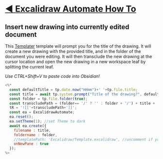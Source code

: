 # [◀ Excalidraw Automate How To](../readme.md)
## Insert new drawing into currently edited document
This [Templater](https://github.com/SilentVoid13/Templater) template will prompt you for the title of the drawing. It will create a new drawing with the provided title, and in the folder of the document you were editing. It will then transclude the new drawing at the cursor location and open the new drawing in a new workspace leaf by splitting the current leaf.

*Use CTRL+Shift+V to paste code into Obsidian!*
```javascript
<%*
  const defaultTitle = tp.date.now("HHmm")+' '+tp.file.title;
  const title = await tp.system.prompt("Title of the drawing?", defaultTitle);
  const folder = tp.file.folder(true);
  const transcludePath = (folder== '/' ? '' : folder + '/') + title + '.excalidraw';
  tR = '![['+transcludePath+']]';
  const ea = ExcalidrawAutomate;
  ea.reset();
  ea.setTheme(1); //set Theme to dark
  await ea.create({
    filename : title,
    foldername : folder,
    //templatePath: 'Excalidraw/Template.excalidraw', //uncomment if you want to use a template
    onNewPane : true
  });
%>
```
